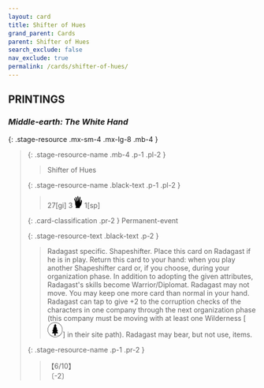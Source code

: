 ```yaml
---
layout: card
title: Shifter of Hues
grand_parent: Cards
parent: Shifter of Hues
search_exclude: false
nav_exclude: true
permalink: /cards/shifter-of-hues/
---
```


## PRINTINGS


### _Middle-earth: The White Hand_

{: .stage-resource .mx-sm-4 .mx-lg-8 .mb-4 }
> {: .stage-resource-name .mb-4 .p-1 .pl-2 }
> > <div class="card-mp"></div>
> > <div class="card-name">Shifter of Hues</div>
>
> {: .stage-resource-name .black-text .p-1 .pl-2 }
> > 27[gi] 3![](/assets/images/di.svg) 1[sp]
>
> {: .card-classification .pr-2 }
> Permanent-event
>
> {: .stage-resource-text .black-text .p-2 }
> > Radagast specific. Shapeshifter. Place this card on Radagast if he is in play. Return this card to your hand: when you play another Shapeshifter card or, if you choose, during your organization phase. In addition to adopting the given attributes, Radagast's skills become Warrior/Diplomat. Radagast may not move. You may keep one more card than normal in your hand. Radagast can tap to give +2 to the corruption checks of the characters in one company through the next organization phase (this company must be moving with at least one Wilderness \[![](/assets/images/wilderness.svg)] in their site path). Radagast may bear, but not use, items. 
> 
> {: .stage-resource-name .p-1 .pr-2 }
> > <div class="card-shield">【6/10】</div>
> > <div class="card-corruption">〔-2〕</div>
